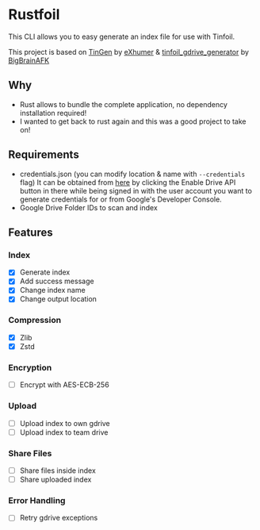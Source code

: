 # Rustfoil

This CLI allows you to easy generate an index file for use with Tinfoil.

This project is based on [TinGen](https://github.com/eXhumer/TinGen) by [eXhumer](https://github.com/eXhumer) & [tinfoil_gdrive_generator](https://github.com/BigBrainAFK/tinfoil_gdrive_generator/) by [BigBrainAFK](https://github.com/BigBrainAFK) 

## Why

- Rust allows to bundle the complete application, no dependency installation required!
- I wanted to get back to rust again and this was a good project to take on!

## Requirements

- credentials.json (you can modify location & name with `--credentials` flag) It can be obtained from [here](https://developers.google.com/drive/api/v3/quickstart/python) by clicking the Enable Drive API button in there while being signed in with the user account you want to generate credentials for or from Google's Developer Console.
- Google Drive Folder IDs to scan and index

## Features

### Index

- [x] Generate index
- [x] Add success message
- [x] Change index name
- [x] Change output location

### Compression

- [x] Zlib
- [x] Zstd

### Encryption

- [ ] Encrypt with AES-ECB-256

### Upload 

- [ ] Upload index to own gdrive
- [ ] Upload index to team drive

### Share Files

- [ ] Share files inside index
- [ ] Share uploaded index

### Error Handling

- [ ] Retry gdrive exceptions
